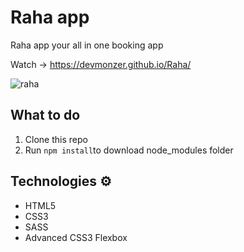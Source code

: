 # Raha app
Raha app your all in one booking app 

Watch -> https://devmonzer.github.io/Raha/ 

<img src="https://i.ibb.co/2FS4XPf/raha.jpg" alt="raha">
  
## What to do  
1. Clone this repo 
2. Run `npm install`to download node_modules folder 

## Technologies ⚙️

* HTML5
* CSS3
* SASS
* Advanced CSS3 Flexbox
